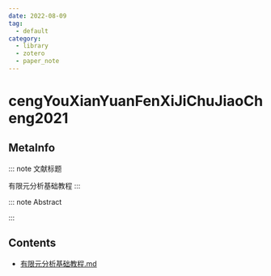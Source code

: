 ```yaml
---
date: 2022-08-09
tag:
  - default
category:
  - library
  - zotero
  - paper_note
---
```



# cengYouXianYuanFenXiJiChuJiaoCheng2021

## MetaInfo

::: note 文献标题

 有限元分析基础教程
:::

::: note Abstract


:::


## Contents

- [有限元分析基础教程.md](physics\有限元分析基础教程\有限元分析基础教程.md)
